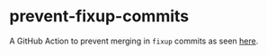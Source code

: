 # prevent-fixup-commits

A GitHub Action to prevent merging in `fixup` commits as seen [here](https://github.com/marketplace/actions/block-fixup-commit-merge).
